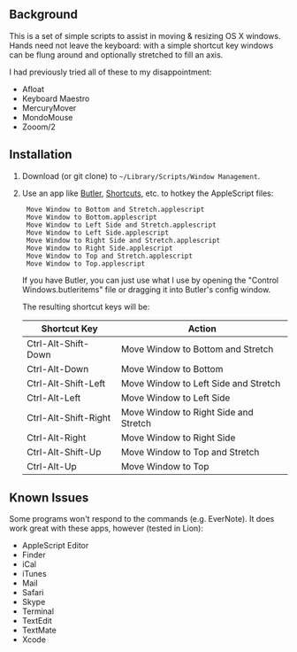 Background
----------

This is a set of simple scripts to assist in moving & resizing OS X windows.  Hands need not leave the keyboard: with a simple shortcut key windows can be flung around and optionally stretched to fill an axis.

I had previously tried all of these to my disappointment:

- Afloat
- Keyboard Maestro
- MercuryMover
- MondoMouse
- Zooom/2

Installation
------------

1. Download (or git clone) to `~/Library/Scripts/Window Management`.

2. Use an app like [Butler](http://manytricks.com/butler/), [Shortcuts](http://nulana.com/shortcuts), etc. to hotkey the AppleScript files:

		Move Window to Bottom and Stretch.applescript
		Move Window to Bottom.applescript
		Move Window to Left Side and Stretch.applescript
		Move Window to Left Side.applescript
		Move Window to Right Side and Stretch.applescript
		Move Window to Right Side.applescript
		Move Window to Top and Stretch.applescript
		Move Window to Top.applescript

	If you have Butler, you can just use what I use by opening the "Control Windows.butleritems" file or dragging it into Butler's config window.
	
	The resulting shortcut keys will be:

	Shortcut Key          |  Action
	----------------------|---------------------
	Ctrl-Alt-Shift-Down   |  Move Window to Bottom and Stretch
	Ctrl-Alt-Down         |  Move Window to Bottom
	Ctrl-Alt-Shift-Left   |  Move Window to Left Side and Stretch
	Ctrl-Alt-Left         |  Move Window to Left Side
	Ctrl-Alt-Shift-Right  |  Move Window to Right Side and Stretch
	Ctrl-Alt-Right        |  Move Window to Right Side
	Ctrl-Alt-Shift-Up     |  Move Window to Top and Stretch
	Ctrl-Alt-Up           |  Move Window to Top

Known Issues
------------

Some programs won't respond to the commands (e.g. EverNote).  It does work great with these apps, however (tested in Lion):

- AppleScript Editor
- Finder
- iCal
- iTunes
- Mail
- Safari
- Skype
- Terminal
- TextEdit
- TextMate
- Xcode
